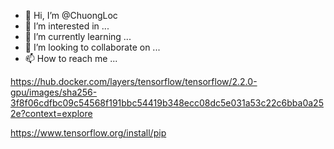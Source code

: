 - 👋 Hi, I’m @ChuongLoc
- 👀 I’m interested in ...
- 🌱 I’m currently learning ...
- 💞️ I’m looking to collaborate on ...
- 📫 How to reach me ...

https://hub.docker.com/layers/tensorflow/tensorflow/2.2.0-gpu/images/sha256-3f8f06cdfbc09c54568f191bbc54419b348ecc08dc5e031a53c22c6bba0a252e?context=explore

https://www.tensorflow.org/install/pip

<!---
ChuongLoc/ChuongLoc is a ✨ special ✨ repository because its `README.md` (this file) appears on your GitHub profile.
You can click the Preview link to take a look at your changes.
--->
